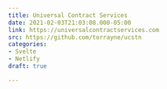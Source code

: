 ```yaml
---
title: Universal Contract Services
date: 2021-02-03T21:03:08.000-05:00
link: https://universalcontractservices.com
src: https://github.com/torrayne/ucstn
categories:
- Svelte
- Netlify
draft: true

---
```


